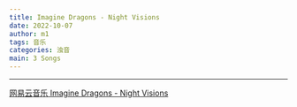 ```yaml
---
title: Imagine Dragons - Night Visions
date: 2022-10-07
author: m1
tags: 音乐
categories: 浊音
main: 3 Songs
---
```


<link rel="stylesheet" href="/css/APlayer.min.css">
<div id="aplayer"></div>
<script src="/js/APlayer.min.js"></script>
<script>
    const ap = new APlayer({
    container: document.getElementById('aplayer'),
    lrcType: 3,
    loop: 'none',
    audio: [
        {
        name: 'Radioactive',
        artist: 'Imagine Dragons',
        url: 'Radioactive.m4a',
        cover: 'Cover.jpg',
        lrc: 'Radioactive.lrc',
        },
        {
        name: 'It\'s Time',
        artist: 'Imagine Dragons',
        url: 'It\'s Time.m4a',
        cover: 'Cover.jpg',
        lrc: 'It\'s Time.lrc',
        },
        {
        name: 'Demons',
        artist: 'Imagine Dragons',
        url: 'Demons.m4a',
        cover: 'Cover.jpg',
        lrc: 'Demons.lrc',
        },
        {
        name: 'On Top Of The World',
        artist: 'Imagine Dragons',
        url: 'On Top Of The World.m4a',
        cover: 'Cover.jpg',
        lrc: 'On Top Of The World.lrc',
        },
        {
        name: 'Amsterdam',
        artist: 'Imagine Dragons',
        url: 'Amsterdam.m4a',
        cover: 'Cover.jpg',
        lrc: 'Amsterdam.lrc',
        },
        {
        name: 'Every Night',
        artist: 'Imagine Dragons',
        url: 'Every Night.m4a',
        cover: 'Cover.jpg',
        lrc: 'Every Night.lrc',
        },
        {
        name: 'Underdog',
        artist: 'Imagine Dragons',
        url: 'Underdog.m4a',
        cover: 'Cover.jpg',
        lrc: 'Underdog.lrc',
        },
        {
        name: 'Working Man',
        artist: 'Imagine Dragons',
        url: 'Working Man.m4a',
        cover: 'Cover.jpg',
        lrc: 'Working Man.lrc',
        },
        {
        name: 'Round And Round',
        artist: 'Imagine Dragons',
        url: 'Round And Round.m4a',
        cover: 'Cover.jpg',
        lrc: 'Round And Round.lrc',
        },
        {
        name: 'The River',
        artist: 'Imagine Dragons',
        url: 'The River.m4a',
        cover: 'Cover.jpg',
        lrc: 'The River.lrc',
        },
        {
        name: 'I Don\'t Mind',
        artist: 'Imagine Dragons',
        url: 'I Don\'t Mind.m4a',
        cover: 'Cover.jpg',
        lrc: 'I Don\'t Mind.lrc',
        }
    ]
});
</script>

---

[网易云音乐 Imagine Dragons - Night Visions](https://music.163.com/#/album?id=1844256)